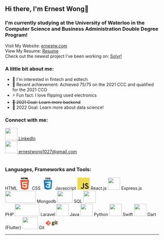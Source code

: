 ## Hi there, I'm Ernest Wong👋



### I'm currently studying at the University of Waterloo in the Computer Science and Business Administration Double Degree Program!
Visit My Website: <a target="_blank" href="https://www.ernestw.com">ernestw.com</a><br/>
View My Resume: <a target="_blank" href="https://drive.google.com/file/d/1N9CBOvPlwj6LJ20IefKaglG_O7q2vW0E/view?usp=sharing">Resume</a><br/>
Check out the newest project I've been working on: <a target="_blank" href="https://www.solvrapp.com/"> Solvr! </a>

### A little bit about me:
- 🔭  I'm interested in fintech and edtech
- 🌱  Recent achievement: Achieved 75/75 on the 2021 CCC and qualified for the 2021 CCO
- ⚡  Fun fact: I love flipping used electronics
- <strike> 🥅  2021 Goal: Learn more backend</strike>
- 🥅 2022 Goal: Learn more about data science!



### Connect with me:
<a href="https://www.linkedin.com/in/ernest-wong-90b4521a7/">
<img src="https://cdn.jsdelivr.net/npm/simple-icons@v3/icons/linkedin.svg" width="40" height="40">
          LinkedIn
</a>
<br>
<a href="mailto:ernestwong1027@gmail.com">
<img src="https://cdn.jsdelivr.net/npm/simple-icons@v3/icons/gmail.svg" width="40" height="40">
          ernestwong1027@gmail.com
</a>
<br/>


<br />

### Languages, Frameworks and Tools:
HTML
<img src="https://raw.githubusercontent.com/github/explore/80688e429a7d4ef2fca1e82350fe8e3517d3494d/topics/html/html.png" width="40" height="40">
CSS
<img src="https://raw.githubusercontent.com/github/explore/80688e429a7d4ef2fca1e82350fe8e3517d3494d/topics/css/css.png" width="40" height="40">
Javascript
<img src="https://raw.githubusercontent.com/github/explore/80688e429a7d4ef2fca1e82350fe8e3517d3494d/topics/javascript/javascript.png" width="40" height="40">
React.js
<img src="https://encrypted-tbn0.gstatic.com/images?q=tbn:ANd9GcRdv3WpZrEQcWAgaWswSr96MK3rbJGvu1_NZQ&usqp=CAU" width="40" height="40">
Express.js 
<img src="https://www.edureka.co/blog/wp-content/uploads/2019/07/express-logo.png" width="100" height="40">
Mongodb 
<img src="https://images.cms.fivetran.com/mgtdf72hs0mx/6EqChQTpjHA93FltCUKXwf/066e4052c668145acb311e8d12508c3c/MongoDB.svg" width="50" height="40">
SQL 
<img src="https://cloudblogs.microsoft.com/uploads/prod/sites/32/2020/05/SQL.png" width="40" height="40">
<br>
PHP 
<img src="https://upload.wikimedia.org/wikipedia/commons/thumb/2/27/PHP-logo.svg/2560px-PHP-logo.svg.png" width="80" height="40">
Laravel 
<img src="https://upload.wikimedia.org/wikipedia/commons/thumb/9/9a/Laravel.svg/1200px-Laravel.svg.png" width="40" height="40">
Java
<img src="https://cdn.iconscout.com/icon/free/png-512/java-43-569305.png" width="40" height="40">
Python
<img src="https://cdn3.iconfinder.com/data/icons/logos-and-brands-adobe/512/267_Python-512.png" width="40" height="40">
Swift
<img src="https://cdn4.iconfinder.com/data/icons/logos-3/504/Swift-2-512.png" width="40" height="40">
Dart (Flutter)
<img src="https://logowik.com/content/uploads/images/flutter5786.jpg" width="50" height="40">
Git
<img src="https://raw.githubusercontent.com/github/explore/80688e429a7d4ef2fca1e82350fe8e3517d3494d/topics/git/git.png" width="40" height="40">


---



